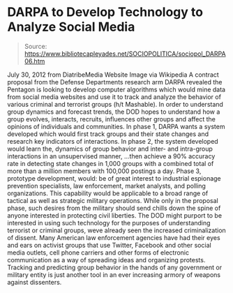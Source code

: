 # DARPA to Develop Technology to Analyze Social Media

> Source: https://www.bibliotecapleyades.net/SOCIOPOLITICA/sociopol_DARPA06.htm

July 30, 2012
from
DiatribeMedia Website
Image via Wikipedia
A contract proposal from the Defense
Departments
research arm DARPA revealed the
Pentagon is looking to develop computer algorithms which would mine data
from social media websites and use it to track and analyze the behavior of
various criminal and terrorist groups (h/t
Mashable).
In order to understand group dynamics and
forecast trends, the DOD hopes to understand how a group evolves,
interacts, recruits, influences other groups and affect the opinions of
individuals and communities.
In phase 1, DARPA wants a system developed which would first track groups
and their state changes and research key indicators of interactions.
In phase 2, the system developed would learn
the,
dynamics of group behavior and inter- and
intra-group interactions in an unsupervised manner,
...then achieve a 90% accuracy rate in detecting
state changes in 1,000 groups with a combined total of more than a million
members with 100,000 postings a day.
Phase 3, prototype development, would:
be of great interest to industrial
espionage prevention specialists, law enforcement, market analysts, and
polling organizations. This capability would be applicable to a broad
range of tactical as well as strategic military operations.
While only in the proposal phase, such desires
from the military should send chills down the spine of anyone interested in
protecting civil liberties.
The DOD might purport to be interested in using
such technology for the purposes of understanding terrorist or criminal
groups, weve already seen the
increased criminalization of dissent.
Many American law enforcement agencies
have had their eyes and ears on activist
groups that use Twitter, Facebook and other social media
outlets, cell phone carriers and other forms of electronic communication as
a way of spreading ideas and organizing protests.
Tracking and predicting group behavior in the
hands of any government or military entity is just another tool in an ever
increasing armory of weapons against dissenters.
